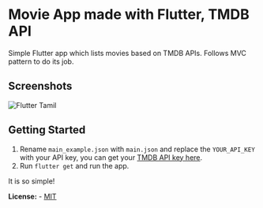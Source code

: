 # Movie App made with Flutter, TMDB API
Simple Flutter app which lists movies based on TMDB APIs. Follows MVC pattern to do its job.


## Screenshots
![Flutter Tamil](https://user-images.githubusercontent.com/15264938/121622054-eb7bf880-ca8a-11eb-9d41-5c35450552cb.png)


## Getting Started
1. Rename `main_example.json` with `main.json` and replace the `YOUR_API_KEY` with your API key, you can get your [TMDB API key here](https://developers.themoviedb.org/3).
2. Run `flutter get` and run the app.

It is so simple! 


**License:** - [MIT](./LICENSE.md)
